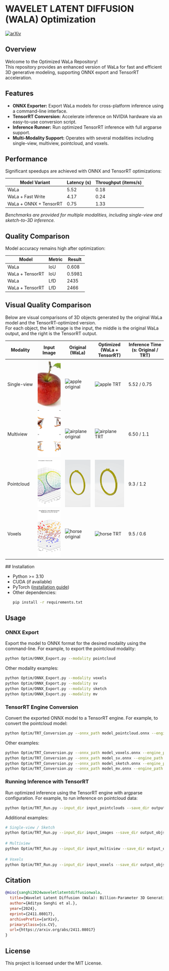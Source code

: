 # WAVELET LATENT DIFFUSION (WALA) Optimization
[![arXiv](https://img.shields.io/badge/arXiv-2401.11067-b31b1b.svg)](https://arxiv.org/pdf/2411.08017)

## Overview

Welcome to the Optimized WaLa Repository!  
This repository provides an enhanced version of WaLa for fast and efficient 3D generative modeling, supporting ONNX export and TensorRT acceleration.

## Features

- **ONNX Exporter:** Export WaLa models for cross-platform inference using a command-line interface.
- **TensorRT Conversion:** Accelerate inference on NVIDIA hardware via an easy-to-use conversion script.
- **Inference Runner:** Run optimized TensorRT inference with full argparse support.
- **Multi-Modality Support:** Operates with several modalities including single-view, multiview, pointcloud, and voxels.

## Performance

Significant speedups are achieved with ONNX and TensorRT optimizations:

| Model Variant           | Latency (s) | Throughput (items/s) |
|-------------------------|-------------|----------------------|
| WaLa                    | 5.52        | 0.18                 |
| WaLa + Fast Write       | 4.17        | 0.24                 |
| WaLa + ONNX + TensorRT  | 0.75        | 1.33                 |

*Benchmarks are provided for multiple modalities, including single-view and sketch-to-3D inference.*

## Quality Comparison

Model accuracy remains high after optimization:

| Model                | Metric | Result  |
|----------------------|--------|---------|
| WaLa                 | IoU    | 0.608   |
| WaLa + TensorRT      | IoU    | 0.5981  |
| WaLa                 | LfD    | 2435    |
| WaLa + TensorRT      | LfD    | 2466    |

## Visual Quality Comparison

Below are visual comparisons of 3D objects generated by the original WaLa model and the TensorRT-optimized version.  
For each object, the left image is the input, the middle is the original WaLa output, and the right is the TensorRT output.

<table>
  <colgroup>
    <col style="width: 120px;">
    <col style="width: 150px;">
    <col style="width: 150px;">
    <col style="width: 150px;">
    <col style="width: 200px;">
  </colgroup>
  <thead>
    <tr>
      <th>Modality</th>
      <th>Input Image</th>
      <th>Original (WaLa)</th>
      <th>Optimized (WaLa + TensorRT)</th>
      <th>Inference Time (s: Original / TRT)</th>
    </tr>
  </thead>
  <tbody>
    <tr>
      <td>Single-view</td>
      <td><img src="examples/single_view/apple.jpeg" style="width:150px; height:150px; object-fit: cover;" alt="apple input"/></td>
      <td><img src="figures/apple.gif" style="width:150px; height:150px; object-fit: cover;" alt="apple original"/></td>
      <td><img src="figures/apple_trt.gif" style="width:150px; height:150px; object-fit: cover;" alt="apple TRT"/></td>
      <td>5.52 / 0.75</td>
    </tr>
    <tr>
      <td>Multiview</td>
      <td><img src="figures/airplane.png" style="width:150px; height:150px; object-fit: cover;" alt="airplane input"/></td>
      <td><img src="figures/plane.gif" style="width:150px; height:150px; object-fit: cover;" alt="airplane original"/></td>
      <td><img src="figures/plane_trt.gif" style="width:150px; height:150px; object-fit: cover;" alt="airplane TRT"/></td>
      <td>6.50 / 1.1</td>
    </tr>
    <tr>
      <td>Pointcloud</td>
      <td><img src="figures/ring.png" style="width:150px; height:150px; object-fit: cover;" alt="ring input"/></td>
      <td><img src="figures/ring.gif" style="width:150px; height:150px; object-fit: cover;" alt="ring original"/></td>
      <td><img src="figures/ring_trt.gif" style="width:150px; height:150px; object-fit: cover;" alt="ring TRT"/></td>
      <td>9.3 / 1.2</td>
    </tr>
    <tr>
      <td>Voxels</td>
      <td><img src="figures/horse.png" style="width:150px; height:150px; object-fit: cover;" alt="horse input"/></td>
      <td><img src="figures/horse.gif" style="width:150px; height:150px; object-fit: cover;" alt="horse original"/></td>
      <td><img src="figures/horse_trt.gif" style="width:150px; height:150px; object-fit: cover;" alt="horse TRT"/></td>
      <td>9.5 / 0.6</td>
    </tr>
  </tbody>
</table>
## Installation

- Python >= 3.10
- CUDA (if available)
- PyTorch ([installation guide](https://pytorch.org/get-started/locally/))
- Other dependencies:  
  ```sh
  pip install -r requirements.txt
  ```

## Usage

### ONNX Export

Export the model to ONNX format for the desired modality using the command-line. For example, to export the pointcloud modality:

```sh
python Optim/ONNX_Export.py --modality pointcloud
```

Other modality examples:
```sh
python Optim/ONNX_Export.py --modality voxels
python Optim/ONNX_Export.py --modality sv
python Optim/ONNX_Export.py --modality sketch
python Optim/ONNX_Export.py --modality mv
```

### TensorRT Engine Conversion

Convert the exported ONNX model to a TensorRT engine. For example, to convert the pointcloud model:

```sh
python Optim/TRT_Conversion.py --onnx_path model_pointcloud.onnx --engine_path model_pointcloud.trt
```

Other examples:
```sh
python Optim/TRT_Conversion.py --onnx_path model_voxels.onnx --engine_path model_voxels.trt
python Optim/TRT_Conversion.py --onnx_path model_sv.onnx --engine_path model_sv.trt
python Optim/TRT_Conversion.py --onnx_path model_sketch.onnx --engine_path model_sketch.trt
python Optim/TRT_Conversion.py --onnx_path model_mv.onnx --engine_path model_mv.trt
```

### Running Inference with TensorRT

Run optimized inference using the TensorRT engine with argparse configuration. For example, to run inference on pointcloud data:

```sh
python Optim/TRT_Run.py --input_dir input_pointclouds --save_dir output_objs --engine_path model_pointcloud.trt --modality pointcloud
```

Additional examples:
```sh
# Single-view / Sketch
python Optim/TRT_Run.py --input_dir input_images --save_dir output_objs --engine_path model_singleview.trt --modality singleview

# Multiview
python Optim/TRT_Run.py --input_dir input_multiview --save_dir output_objs --engine_path model_multiview.trt --modality multiview

# Voxels
python Optim/TRT_Run.py --input_dir input_voxels --save_dir output_objs --engine_path model_voxels.trt --modality voxels
```

## Citation

```bibtex
@misc{sanghi2024waveletlatentdiffusionwala,
  title={Wavelet Latent Diffusion (Wala): Billion-Parameter 3D Generative Model with Compact Wavelet Encodings},
  author={Aditya Sanghi et al.},
  year={2024},
  eprint={2411.08017},
  archivePrefix={arXiv},
  primaryClass={cs.CV},
  url={https://arxiv.org/abs/2411.08017}
}
```

## License

This project is licensed under the MIT License.